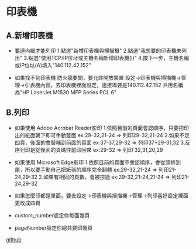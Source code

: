 # 印表機
## A.新增印表機
* 要連內網才能列印 
	1.點選"新增印表機與掃描機"
	2.點選"我想要的印表機未列出"
	3.點選"使用TCP/IP位址或主機名稱新增印表機(I)"
	4.按下一步，主機名稱或IP位址(A)填入"140.112.42.152"

* 如果找不到印表機
防火牆要關，要允許開放裝置
設定->印表機與掃描機->管理->引表機內容，去印表機裡面設定，連接埠要是140.112.42.152
共用名稱為"HP LaserJet M1530 MFP Series PCL 6"


##  B.列印
* 如果使用 Adobe Acrobat Reader影印
	1.依照目前的頁面會認順序，只要把印出的紙面朝下即可手動雙面
	ex:29-32,21-24 => 列印29-32,21-24
	2.如果不足四頁，後面的會替補到前面的頁面
	ex:37-37,29-32 => 列印37+29-31,32
	3.反序列印是從後面的頁碼往前印回來
	ex:29-32 => 列印 32,31,20,29

* 如果使用 Microsoft Edge影印
	1.依照目前的頁面不會認順序，會從頭排到尾，所以要手動自己把紙張的順序完全翻轉
	ex:29-32,21-24 => 列印21-24,29-32
	2.如果有相同的頁數，會被掠過
	ex:29-32,21-24,21-24 => 列印21-24,29-32

* 如果怎麼印都是單面，要去設定->印表機與掃描機->管理->列印喜好設定裡面更改成四頁


* custom_number設定你每面幾頁
* pageNumber設定你總共要印幾頁 

[github](https://github.com/jeff916121/LAB/tree/master/printer)
